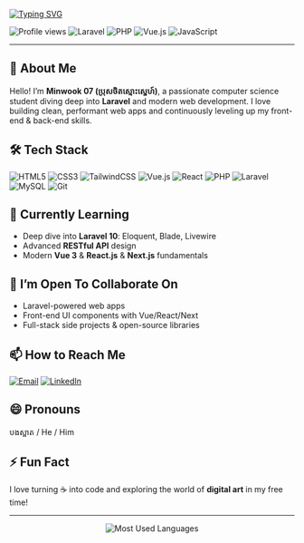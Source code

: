 <a href="https://git.io/typing-svg"><img src="https://readme-typing-svg.demolab.com?font=Fira+Code&pause=1000&width=435&lines=-+%F0%9F%91%8B+Hi%2C+I%E2%80%99m+%40Minwook07" alt="Typing SVG" /></a>

<!-- Animated Typing Intro -->
<p>
  <img src="https://komarev.com/ghpvc/?username=Minwook07&color=blue" alt="Profile views" />  
  <img src="https://img.shields.io/badge/Laravel-v10-orange?logo=laravel&logoColor=white" alt="Laravel" />  
  <img src="https://img.shields.io/badge/PHP-v8.1-blue?logo=php&logoColor=white" alt="PHP" />  
  <img src="https://img.shields.io/badge/Vue.js-v3-brightgreen?logo=vue.js&logoColor=white" alt="Vue.js" />  
  <img src="https://img.shields.io/badge/JavaScript-ES6-yellow?logo=javascript&logoColor=black" alt="JavaScript" />  
</p>

---

## 🔭 About Me
Hello! I’m **Minwook 07 (ប្រុសចិតស្មោះស្នេហ៍)**, a passionate computer science student diving deep into **Laravel** and modern web development. I love building clean, performant web apps and continuously leveling up my front-end & back-end skills.

## 🛠️ Tech Stack
<p>
  <img src="https://img.shields.io/badge/HTML5-E34F26?logo=html5&logoColor=white" alt="HTML5" />
  <img src="https://img.shields.io/badge/CSS3-1572B6?logo=css3&logoColor=white" alt="CSS3" />
  <img src="https://img.shields.io/badge/TailwindCSS-38B2AC?logo=tailwind-css&logoColor=white" alt="TailwindCSS" />
  <img src="https://img.shields.io/badge/Vue.js-35495E?logo=vue.js&logoColor=4FC08D" alt="Vue.js" />
  <img src="https://img.shields.io/badge/React-20232A?logo=react&logoColor=61DAFB" alt="React" />
  <img src="https://img.shields.io/badge/PHP-777BB4?logo=php&logoColor=white" alt="PHP" />
  <img src="https://img.shields.io/badge/Laravel-FF2D20?logo=laravel&logoColor=white" alt="Laravel" />
  <img src="https://img.shields.io/badge/MySQL-4479A1?logo=mysql&logoColor=white" alt="MySQL" />
  <img src="https://img.shields.io/badge/Git-F05032?logo=git&logoColor=white" alt="Git" />
</p>

## 🌱 Currently Learning
- Deep dive into **Laravel 10**: Eloquent, Blade, Livewire  
- Advanced **RESTful API** design  
- Modern **Vue 3** & **React.js** & **Next.js** fundamentals  

## 💞️ I’m Open To Collaborate On
- Laravel-powered web apps  
- Front-end UI components with Vue/React/Next  
- Full-stack side projects & open-source libraries  

## 📫 How to Reach Me
<p>
  <a href="mailto:mith.chett@gmail.com"><img src="https://img.shields.io/badge/Email-D14836?logo=gmail&logoColor=white" alt="Email"/></a>
  <a href="https://www.linkedin.com/in/mith-chet-ab56b5295/"><img src="https://img.shields.io/badge/LinkedIn-0A66C2?logo=linkedin&logoColor=white" alt="LinkedIn"/></a>
</p>

## 😄 Pronouns
បងស្អាត / He / Him

## ⚡ Fun Fact
I love turning ☕ into code and exploring the world of **digital art** in my free time!

---

<!-- GitHub Stats -->
<p align="center">
  <img src="https://github-readme-stats.vercel.app/api/top-langs/?username=Minwook07&layout=compact&theme=radical" alt="Most Used Languages" />
</p>


<!---
Minwook07/Minwook07 is a ✨ special ✨ repository because its `README.md` (this file) appears on your GitHub profile.
You can click the Preview link to take a look at your changes.
--->
